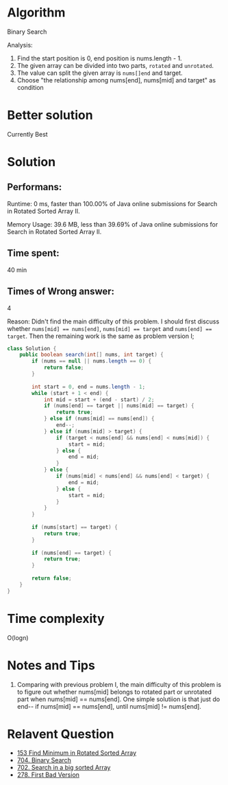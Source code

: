 # Algorithm 

Binary Search 

Analysis: 
1. Find the start position is 0, end position is nums.length - 1.
2. The given array can be divided into two parts, `rotated` and `unrotated`. 
3. The value can split the given array is `nums[]end` and target.
4. Choose "the relationship among nums[end], nums[mid] and target" as condition 

# Better solution 

Currently Best

# Solution 

## Performans:
Runtime: 0 ms, faster than 100.00% of Java online submissions for Search in Rotated Sorted Array II.

Memory Usage: 39.6 MB, less than 39.69% of Java online submissions for Search in Rotated Sorted Array II.

## Time spent: 

40 min

## Times of Wrong answer:

4 

Reason: Didn't find the main difficulty of this problem. I should first discuss whether `nums[mid] == nums[end]`, `nums[mid] == target` and `nums[end] == target`. Then the remaining work is the same as problem version I;

```java
class Solution {
    public boolean search(int[] nums, int target) {
        if (nums == null || nums.length == 0) {
            return false;
        }
        
        int start = 0, end = nums.length - 1;
        while (start + 1 < end) {
            int mid = start + (end - start) / 2;
            if (nums[end] == target || nums[mid] == target) {
                return true;
            } else if (nums[mid] == nums[end]) {
                end--;
            } else if (nums[mid] > target) {
                if (target < nums[end] && nums[end] < nums[mid]) {
                    start = mid;
                } else {
                    end = mid;
                }
            } else {
                if (nums[mid] < nums[end] && nums[end] < target) {
                    end = mid;
                } else {
                    start = mid;
                }
            }
        }
        
        if (nums[start] == target) {
            return true;
        }
        
        if (nums[end] == target) {
            return true;
        }
        
        return false;
    }
}
```
# Time complexity
O(logn)

# Notes and Tips
1. Comparing with previous problem I, the main difficulty of this problem is to figure out whether nums[mid] belongs to rotated part or unrotated part when nums[mid] == nums[end]. One simple solutiion is that just do end-- if nums[mid] == nums[end], until nums[mid] != nums[end].

# Relavent Question
- [153 Find Minimum in Rotated Sorted Array](https://github.com/Wanchunwei/leetcode/blob/master/notes/Find_Minimum_in_Rotated_Sorted_Array.md)
- [704. Binary Search](https://github.com/Wanchunwei/leetcode/blob/master/notes/Binary_Search.md)
- [702. Search in a big sorted Array](https://github.com/Wanchunwei/leetcode/blob/master/notes/Search_In_a_Big_Sorted_Array.md)
- [278. First Bad Version](https://github.com/Wanchunwei/leetcode/blob/master/notes/First_Bad_Version.md)
